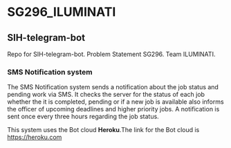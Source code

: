 # SG296_ILUMINATI
## SIH-telegram-bot

Repo for SIH-telegram-bot. Problem Statement SG296. Team ILUMINATI.

### SMS Notification system
The SMS Notification system sends a notification about the job status and pending work via SMS. It checks the server for the status of each job whether the it is completed, pending or if a new job is available also informs the officer of upcoming deadlines and higher priority jobs. A notification is sent once every three hours regarding the job status. 

This system uses the Bot cloud **Heroku**.The link for the Bot cloud is https://heroku.com
